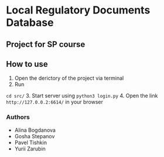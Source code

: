 # Local Regulatory Documents Database

## Project for SP course

## How to use

1. Open the derictory of the project via terminal
2. Run

```cd src/```
3. Start server using
```python3 login.py```
4. Open the link `http://127.0.0.2:6614/` in your browser

### Authors

- Alina Bogdanova
- Gosha Stepanov
- Pavel Tishkin
- Yurii Zarubin